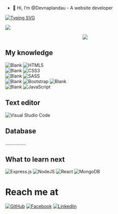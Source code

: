 
- 👋 Hi, I’m @Devnaplandau - A website developer

[![Typing SVG](https://readme-typing-svg.herokuapp.com?color=%2336BCF7&lines=I+am++%40Devnaplandau;Welcome+to+my+repository)](https://git.io/typing-svg)

![](https://komarev.com/ghpvc/?username=Devnaplandau)

<p align="center">
  <img src="https://media.giphy.com/media/TilmLMmWrRYYHjLfub/giphy.gif">
</p>


## My knowledge 
![Blank](https://res.cloudinary.com/naptest/image/upload/v1635733940/transparent_gf0ywn.png)
![HTML5](https://img.shields.io/badge/html5-%23E34F26.svg?style=for-the-badge&logo=html5&logoColor=white)  
![Blank](https://res.cloudinary.com/naptest/image/upload/v1635733940/transparent_gf0ywn.png)
![CSS3](https://img.shields.io/badge/css3-%231572B6.svg?style=for-the-badge&logo=css3&logoColor=white)  
![Blank](https://res.cloudinary.com/naptest/image/upload/v1635733940/transparent_gf0ywn.png)
![SASS](https://img.shields.io/badge/SASS-hotpink.svg?style=for-the-badge&logo=SASS&logoColor=white) 
<br/>
![Blank](https://res.cloudinary.com/naptest/image/upload/v1635733940/transparent_gf0ywn.png)
![Bootstrap](https://img.shields.io/badge/bootstrap-%23563D7C.svg?style=for-the-badge&logo=bootstrap&logoColor=white) 
![Blank](https://res.cloudinary.com/naptest/image/upload/v1635733940/transparent_gf0ywn.png)
<br/>
![Blank](https://res.cloudinary.com/naptest/image/upload/v1635733940/transparent_gf0ywn.png)
![JavaScript](https://img.shields.io/badge/javascript-%23323330.svg?style=for-the-badge&logo=javascript&logoColor=%23F7DF1E)


## Text editor
![Visual Studio Code](https://img.shields.io/badge/Visual%20Studio%20Code-0078d7.svg?style=for-the-badge&logo=visual-studio-code&logoColor=white)
## Database
................
## What to learn next
![Express.js](https://img.shields.io/badge/express.js-%23404d59.svg?style=for-the-badge&logo=express&logoColor=%2361DAFB)
![NodeJS](https://img.shields.io/badge/node.js-6DA55F?style=for-the-badge&logo=node.js&logoColor=white) 
![React](https://img.shields.io/badge/react-%2320232a.svg?style=for-the-badge&logo=react&logoColor=%2361DAFB) 
![MongoDB](https://img.shields.io/badge/MongoDB-%234ea94b.svg?style=for-the-badge&logo=mongodb&logoColor=white)


# Reach me at
[![GitHub](https://img.shields.io/badge/github-%23121011.svg?style=for-the-badge&logo=github&logoColor=white)](https://github.com/Devnaplandau)
[![Facebook](https://img.shields.io/badge/Facebook-%231877F2.svg?style=for-the-badge&logo=Facebook&logoColor=white)](https://www.facebook.com/profile.php?id=100004810626604)
[![Linkedlin](https://img.shields.io/badge/Linkedln-%237289DA.svg?style=for-the-badge&logo=linkedIn&logoColor=white)](https://www.linkedin.com/in/truonganitfe/)
